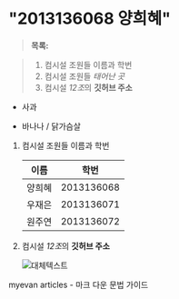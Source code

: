 **"2013136068 양희혜"**
=========================

> **목록:**

> 1. 컴시설 조원들 이름과 학번
> 2. 컴시설 조원들 *태어난 곳*
> 3. 컴시설 *12조*의 **깃허브 주소**

- 사과
* 바나나
/ 닭가슴살


1. 컴시설 조원들 이름과 학번

	| 이름  |    학번   |
	|------ | ----------|
	|양희혜 | 2013136068|
	|우재은 | 2013136071|
	|원주연 | 2013136072|

3. <i class="icon-folder-open"></i> 컴시설 *12조*의 **깃허브 주소**
 
	![대체텍스트](http://github.com/wje21522/WYW_12)


myevan articles - 마크 다운 문법 가이드 


